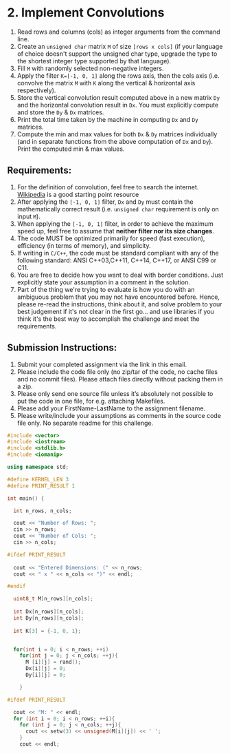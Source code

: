 # 2. Implement Convolutions

1. Read rows and columns (cols) as integer arguments from the command line.
1. Create an `unsigned char` matrix `M` of size `[rows x cols]` (if your language of choice doesn't support the unsigned char type, upgrade the type to the shortest integer type supported by that language).
1. Fill `M` with randomly selected non-negative integers.
1. Apply the filter `K=[-1, 0, 1]` along the rows axis, then the cols axis (i.e. convolve the matrix `M` with `K` along the vertical & horizontal axis respectively).
1. Store the vertical convolution result computed above in a new matrix `Dy` and the horizontal convolution result in `Dx`. You must explicitly compute and store the `Dy` & `Dx` matrices.
1. Print the total time taken by the machine in computing `Dx` and `Dy` matrices.
1. Compute the min and max values for both `Dx` & `Dy` matrices individually (and in separate functions from the above computation of `Dx` and `Dy`). Print the computed min & max values.

## Requirements:

1. For the definition of convolution, feel free to search the internet. [Wikipedia](https://en.wikipedia.org/wiki/Convolution) is a good starting point resource
1. After applying the `[-1, 0, 1]` filter, `Dx` and `Dy` must contain the mathematically correct result (i.e. `unsigned char` requirement is only on input `M`).
1. When applying the `[-1, 0, 1]` filter, in order to achieve the maximum speed up, feel free to assume that **neither filter nor its size changes**.
1. The code MUST be optimized primarily for speed (fast execution), efficiency (in terms of memory), and simplicity.
1. If writing in `C/C++`, the code must be standard compliant with any of the following standard: ANSI C++03,C++11, C++14, C++17, or ANSI C99 or C11.
1. You are free to decide how you want to deal with border conditions. Just explicitly state your assumption in a comment in the solution.
1. Part of the thing we're trying to evaluate is how you do with an ambiguous problem that you may not have encountered before. Hence, please re-read the instructions, think about it, and solve problem to your best judgement if it's not clear in the first go... and use libraries if you think it's the best way to accomplish the challenge and meet the requirements.

## Submission Instructions: 

1. Submit your completed assignment via the link in this email.
1. Please include the code file only (no zip/tar of the code, no cache files and no commit files). Please attach files directly without packing them in a zip.
1. Please only send one source file unless it’s absolutely not possible to put the code in one file, for e.g. attaching Makefiles.
1. Please add your FirstName-LastName to the assignment filename.
1. Please write/include your assumptions as comments in the source code file only. No separate readme for this challenge.

````cpp
#include <vector>
#include <iostream>
#include <stdlib.h>
#include <iomanip>

using namespace std;

#define KERNEL_LEN 3
#define PRINT_RESULT 1

int main() {

  int n_rows, n_cols;

  cout << "Number of Rows: ";
  cin >> n_rows;
  cout << "Number of Cols: ";
  cin >> n_cols;

#ifdef PRINT_RESULT
  
  cout << "Entered Dimensions: (" << n_rows;
  cout << " x " << n_cols << ")" << endl;

#endif

  uint8_t M[n_rows][n_cols];
  
  int Dx[n_rows][n_cols];
  int Dy[n_rows][n_cols];  
  
  int K[3] = {-1, 0, 1};


  for(int i = 0; i < n_rows; ++i)
    for(int j = 0; j < n_cols; ++j){
      M [i][j] = rand();
      Dx[i][j] = 0;
      Dy[i][j] = 0;

    }

#ifdef PRINT_RESULT

  cout << "M: " << endl;
  for (int i = 0; i < n_rows; ++i){
    for (int j = 0; j < n_cols; ++j){
      cout << setw(3) << unsigned(M[i][j]) << ' ';
    }
    cout << endl;
````
